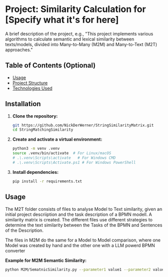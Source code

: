 # Project: Similarity Calculation for [Specify what it's for here]

A brief description of the project, e.g., "This project implements various algorithms to calculate semantic and lexical similarity between texts/models, divided into Many-to-Many (M2M) and Many-to-Text (M2T) approaches."

## Table of Contents (Optional)
* [Usage](#usage)
* [Project Structure](#project-structure)
* [Technologies Used](#technologies-used)

## Installation

1.  **Clone the repository:**
    ```bash
    git https://github.com/NickDerWerner/StringSimilarityMatrix.git
    cd StringMatchingSimilarity
    ```
2.  **Create and activate a virtual environment:**
    ```bash
    python3 -m venv .venv
    source .venv/bin/activate  # For Linux/macOS
    # .\.venv\Scripts\activate   # For Windows CMD
    # .\.venv\Scripts\Activate.ps1 # For Windows PowerShell
    ```
3.  **Install dependencies:**
    ```bash
    pip install -r requirements.txt
    ```

## Usage

The M2T folder consists of files to analyse Model to Text similarity, given an initial project descriiption and the task description of a BPMN modell. A similarity matrix is created.
The different files use different strategies to determine the text similarity between the Tasks of the BPMN and Sentences of the Description.

The files in M2M do the same for a Model to Model comparison, where one Model was created by hand and the other one with a LLM powerd BPMN converter

**Example for M2M Semantic Similarity:**
```bash
python M2M/SematnicSimilarity.py --parameter1 value1 --parameter2 value2